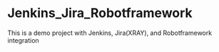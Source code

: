 # Jenkins_Jira_Robotframework
This is a demo project with Jenkins, Jira(XRAY), and Robotframework integration
